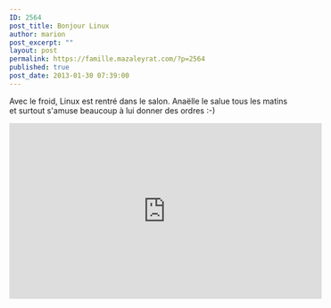 ```yaml
---
ID: 2564
post_title: Bonjour Linux
author: marion
post_excerpt: ""
layout: post
permalink: https://famille.mazaleyrat.com/?p=2564
published: true
post_date: 2013-01-30 07:39:00
---
```

Avec le froid, Linux est rentré dans le salon. Anaëlle le salue tous les matins et surtout s'amuse beaucoup à lui donner des ordres :-)

<iframe width="560" height="315" src="http://www.youtube.com/embed/LBLhz8Zlmdc?rel=0" frameborder="0" allowfullscreen></iframe>